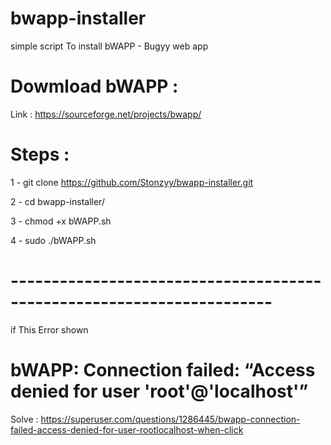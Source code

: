 # bwapp-installer
simple script To install bWAPP - Bugyy web app

# Dowmload bWAPP :

Link : https://sourceforge.net/projects/bwapp/

# Steps :


1 - git clone https://github.com/Stonzyy/bwapp-installer.git

2 - cd bwapp-installer/

3 - chmod +x bWAPP.sh

4 - sudo ./bWAPP.sh

# ----------------------------------------------------------------------


if This Error shown

# bWAPP: Connection failed: “Access denied for user 'root'@'localhost'”


Solve : https://superuser.com/questions/1286445/bwapp-connection-failed-access-denied-for-user-rootlocalhost-when-click
